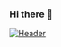 ### Hi there 👋
[![Header](https://raw.githubusercontent.com/realalyeasin/<OWNER>/<OWNER>/readme_header.png "Header")](https://some-url.dev/)
<!--
**realalyeasin/realalyeasin** is a ✨ _special_ ✨ repository because its `README.md` (this file) appears on your GitHub profile.

Here are some ideas to get you started:

- 🔭 I’m currently working on ...
- 🌱 I’m currently learning ...
- 👯 I’m looking to collaborate on ...
- 🤔 I’m looking for help with ...
- 💬 Ask me about ...
- 📫 How to reach me: ...
- 😄 Pronouns: ...
- ⚡ Fun fact: ...
-->
